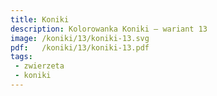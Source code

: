 ```yaml
---
title: Koniki
description: Kolorowanka Koniki – wariant 13
image: /koniki/13/koniki-13.svg
pdf:   /koniki/13/koniki-13.pdf
tags:
 - zwierzeta
 - koniki
---
```


